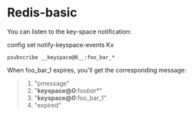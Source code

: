 # Redis-basic

You can listen to the key-space notification:

config set notify-keyspace-events Kx

`psubscribe __keyspace@0__:foo_bar_*`

When foo_bar_1 expires, you'll get the corresponding message:

> 1. "pmessage"
> 2. "**keyspace@0**:foo*bar*\*"
> 3. "**keyspace@0**:foo_bar_1"
> 4. "expired"
